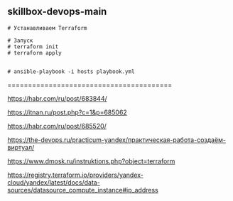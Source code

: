 ## skillbox-devops-main

```
# Устанавливаем Terraform

# Запуск
# terraform init
# terraform apply


# ansible-playbook -i hosts playbook.yml
```

========================================


https://habr.com/ru/post/683844/

https://itnan.ru/post.php?c=1&p=685062

https://habr.com/ru/post/685520/

https://the-devops.ru/practicum-yandex/практическая-работа-создаём-виртуал/

https://www.dmosk.ru/instruktions.php?object=terraform


https://registry.terraform.io/providers/yandex-cloud/yandex/latest/docs/data-sources/datasource_compute_instance#ip_address
